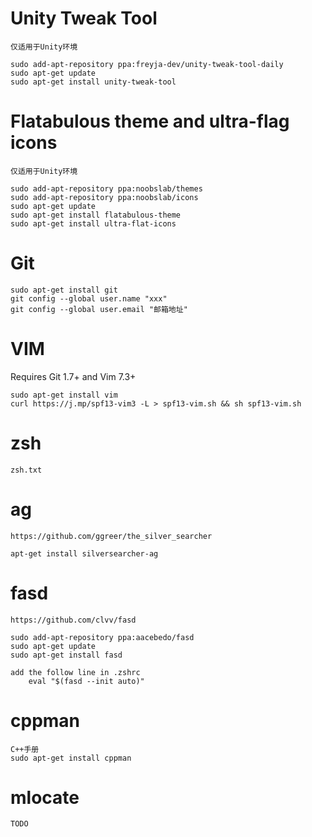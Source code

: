 # Unity Tweak Tool #

	仅适用于Unity环境

    sudo add-apt-repository ppa:freyja-dev/unity-tweak-tool-daily
    sudo apt-get update
    sudo apt-get install unity-tweak-tool

# Flatabulous theme and ultra-flag icons #

	仅适用于Unity环境

	sudo add-apt-repository ppa:noobslab/themes
	sudo add-apt-repository ppa:noobslab/icons
	sudo apt-get update
	sudo apt-get install flatabulous-theme
	sudo apt-get install ultra-flat-icons

# Git #

	sudo apt-get install git
	git config --global user.name "xxx"
	git config --global user.email "邮箱地址"

# VIM #

Requires Git 1.7+ and Vim 7.3+

	sudo apt-get install vim
	curl https://j.mp/spf13-vim3 -L > spf13-vim.sh && sh spf13-vim.sh

# zsh #

	zsh.txt

# ag #

	https://github.com/ggreer/the_silver_searcher

	apt-get install silversearcher-ag

# fasd #

	https://github.com/clvv/fasd

	sudo add-apt-repository ppa:aacebedo/fasd
	sudo apt-get update
	sudo apt-get install fasd

	add the follow line in .zshrc
		eval "$(fasd --init auto)"

# cppman #

	C++手册
	sudo apt-get install cppman

# mlocate #

	TODO
